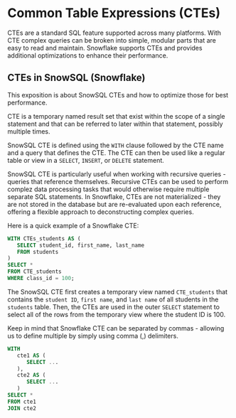 # Common Table Expressions (CTEs)

CTEs are a standard SQL feature supported across many platforms. With CTE complex queries can be broken into simple, modular parts that are easy to read and maintain. Snowflake supports CTEs and provides additional optimizations to enhance their performance.

## CTEs in SnowSQL (Snowflake) 
This exposition is about SnowSQL CTEs and how to optimize those for best performance.  

CTE is a temporary named result set that exist within the scope of a single statement and that can be referred to later within that statement, possibly multiple times. 

SnowSQL CTE is defined using the `WITH` clause followed by the CTE name and a query that defines the CTE. The CTE can then be used like a regular table or view in a `SELECT`, `INSERT`, or `DELETE` statement.

SnowSQL CTE is particularly useful when working with recursive queries - queries that reference themselves. Recursive CTEs can be used to perform complez data processing tasks that would otherwise require multiple separate SQL statements. In Snowflake, CTEs are not materialized - they are not stored in the database but are re-evaluated upon each reference, offering a flexible approach to deconstructing complex queries.

Here is a quick example of a Snowflake CTE:

```sql
WITH CTEs_students AS (
   SELECT student_id, first_name, last_name
   FROM students
)
SELECT *
FROM CTE_students
WHERE class_id = 100;
```

The SnowSQL CTE first creates a temporary view named `CTE_students` that contains the `student ID`, `first name`, and `last name` of all students in the `students` table. Then, the CTEs are used in the outer `SELECT` statement to select all of the rows from the temporary view where the student ID is 100.

Keep in mind that Snowflake CTE can be separated by commas - allowing us to define multiple by simply using comma (,) delimiters.

```sql
WITH
   cte1 AS (
      SELECT ...
   ),
   cte2 AS (
      SELECT ...
   )
SELECT *
FROM cte1
JOIN cte2
```
